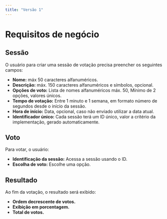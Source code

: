 ```yaml
---
title: "Versão 1"
---
```


# Requisitos de negócio

## Sessão
O usuário para criar uma sessão de votação precisa preencher os seguintes campos:

- **Nome:** máx 50 caracteres alfanuméricos.
- **Descrição:** máx. 150 caracteres alfanuméricos e símbolos, opcional.
- **Opções de voto:** Lista de nomes alfanuméricos máx. 50, Mínimo de 2 opções, valores únicos.
- **Tempo de votação:** Entre 1 minuto e 1 semana, em formato número de segundos desde o início da sessão.
- **Hora de início:** Data, opcional, caso não enviado utilizar a data atual.
- **Identificador único:** Cada sessão terá um ID único, valor a critério da implementação, gerado automaticamente.

## Voto
Para votar, o usuário:
- **Identificação da sessão:** Acessa a sessão usando o ID.
- **Escolha de voto:** Escolhe uma opção.

## Resultado
Ao fim da votação, o resultado será exibido:
- **Ordem decrescente de votos.**
- **Exibição em porcentagem.**
- **Total de votos.**
